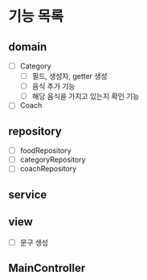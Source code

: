 # 기능 목록
## domain
- [ ] Category
    - [ ] 필드, 생성자, getter 생성
    - [ ] 음식 추가 기능
    - [ ] 해당 음식을 가지고 있는지 확인 기능
- [ ] Coach

## repository
- [ ] foodRepository
- [ ] categoryRepository
- [ ] coachRepository

## service


## view
- [ ] 문구 생성


## MainController




